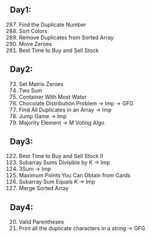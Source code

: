 ## Day1:
287. Find the Duplicate Number
75. Sort Colors
26. Remove Duplicates from Sorted Array
283. Move Zeroes
121. Best Time to Buy and Sell Stock

## Day2:
73. Set Matrix Zeroes
1. Two Sum
11. Container With Most Water <br>
00. Chocolate Distribution Problem -> Imp -> GFG
442. Find All Duplicates in an Array -> Imp
55. Jump Game -> Imp
169. Majority Element -> M Voting Algo

## Day3:
122. Best Time to Buy and Sell Stock II
974. Subarray Sums Divisible by K -> Imp
15. 3Sum -> Imp
1423. Maximum Points You Can Obtain from Cards
560. Subarray Sum Equals K -> Imp
88. Merge Sorted Array

## Day4:
20. Valid Parentheses
00. Print all the duplicate characters in a string -> GFG






